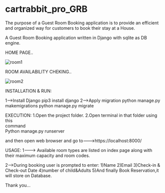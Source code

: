 # cartrabbit_pro_GRB
The purpose of a Guest Room Booking application is to provide an efficient and organized way for customers to book their stay at a House.

A Guest Room Booking application written in Django with sqlite as DB engine.

HOME PAGE..

![room1](https://github.com/Yashodha-G1/cartrabbit_pro_GRB/assets/117884837/3819c6ad-84ae-496c-80d3-ee84db294f9e)

ROOM AVAILABILITY CHEKING..

![room2](https://github.com/Yashodha-G1/cartrabbit_pro_GRB/assets/117884837/f64c6669-520c-42fd-aa16-83b531300f97)


INSTALLATION & RUN:

1-->Install Django
	pip3 install django
2-->Apply migration
	python manage.py makemigrations
	python manage.py migrate

EXECUTION:
	1.Open the project folder.
	2.Open terminal in that folder using this 		
                   command	
		Python manage.py runserver

and then open web browser and go to--->https://localhost:8000/

USAGE:
1---> Available room types are listed on index page along with their maximum capacity and room codes.

2-->During booking user is prompted to enter:
	1)Name
	2)Email
	3)Check-in & Check-out Date
	4)number of child&Adults
	5)And finally Book Reservation,it will store on Database.


Thank you...








